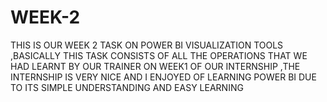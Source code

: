 # WEEK-2
THIS IS OUR WEEK 2 TASK ON POWER BI VISUALIZATION TOOLS ,BASICALLY THIS TASK CONSISTS OF ALL THE OPERATIONS THAT WE HAD LEARNT BY OUR TRAINER ON WEEK1 OF OUR INTERNSHIP ,THE INTERNSHIP IS VERY NICE AND I ENJOYED OF LEARNING POWER BI DUE TO ITS SIMPLE UNDERSTANDING AND EASY LEARNING

